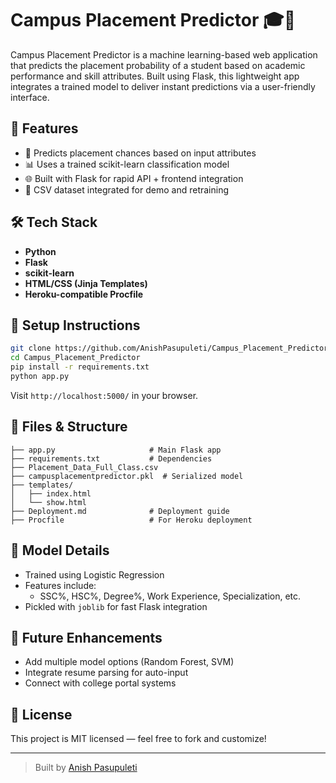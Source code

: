 
# Campus Placement Predictor 🎓🤖
 
Campus Placement Predictor is a machine learning-based web application that predicts the placement probability of a student based on academic performance and skill attributes. Built using Flask, this lightweight app integrates a trained model to deliver instant predictions via a user-friendly interface. 
 
## 🚀 Features   
 
- 🎯 Predicts placement chances based on input attributes 
- 📊 Uses a trained scikit-learn classification model
- 🌐 Built with Flask for rapid API + frontend integration 
- 📂 CSV dataset integrated for demo and retraining

## 🛠 Tech Stack

- **Python**
- **Flask**
- **scikit-learn**
- **HTML/CSS (Jinja Templates)**
- **Heroku-compatible Procfile**

## 🧪 Setup Instructions

```bash
git clone https://github.com/AnishPasupuleti/Campus_Placement_Predictor.git
cd Campus_Placement_Predictor
pip install -r requirements.txt
python app.py
```

Visit `http://localhost:5000/` in your browser.

## 📁 Files & Structure

```
├── app.py                     # Main Flask app
├── requirements.txt           # Dependencies
├── Placement_Data_Full_Class.csv
├── campusplacementpredictor.pkl  # Serialized model
├── templates/
│   ├── index.html
│   └── show.html
├── Deployment.md              # Deployment guide
├── Procfile                   # For Heroku deployment
```

## 🧠 Model Details

- Trained using Logistic Regression
- Features include:
  - SSC%, HSC%, Degree%, Work Experience, Specialization, etc.
- Pickled with `joblib` for fast Flask integration

## 🔮 Future Enhancements

- Add multiple model options (Random Forest, SVM)
- Integrate resume parsing for auto-input
- Connect with college portal systems

## 📜 License

This project is MIT licensed — feel free to fork and customize!

---

> Built by [Anish Pasupuleti](https://github.com/AnishPasupuleti)
